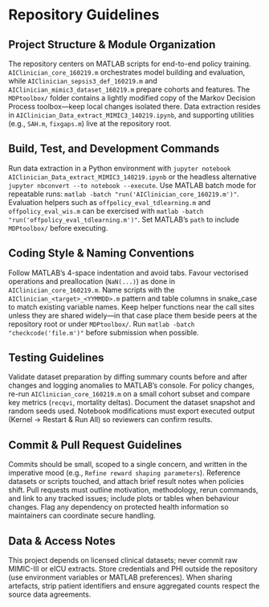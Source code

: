 # Repository Guidelines

## Project Structure & Module Organization
The repository centers on MATLAB scripts for end-to-end policy training. `AIClinician_core_160219.m` orchestrates model building and evaluation, while `AIClinician_sepsis3_def_160219.m` and `AIClinician_mimic3_dataset_160219.m` prepare cohorts and features. The `MDPtoolbox/` folder contains a lightly modified copy of the Markov Decision Process toolbox—keep local changes isolated there. Data extraction resides in `AIClinician_Data_extract_MIMIC3_140219.ipynb`, and supporting utilities (e.g., `SAH.m`, `fixgaps.m`) live at the repository root.

## Build, Test, and Development Commands
Run data extraction in a Python environment with `jupyter notebook AIClinician_Data_extract_MIMIC3_140219.ipynb` or the headless alternative `jupyter nbconvert --to notebook --execute`. Use MATLAB batch mode for repeatable runs: `matlab -batch "run('AIClinician_core_160219.m')"`. Evaluation helpers such as `offpolicy_eval_tdlearning.m` and `offpolicy_eval_wis.m` can be exercised with `matlab -batch "run('offpolicy_eval_tdlearning.m')"`. Set MATLAB’s `path` to include `MDPtoolbox/` before executing.

## Coding Style & Naming Conventions
Follow MATLAB’s 4-space indentation and avoid tabs. Favour vectorised operations and preallocation (`NaN(...)`) as done in `AIClinician_core_160219.m`. Name scripts with the `AIClinician_<target>_<YYMMDD>.m` pattern and table columns in snake_case to match existing variable names. Keep helper functions near the call sites unless they are shared widely—in that case place them beside peers at the repository root or under `MDPtoolbox/`. Run `matlab -batch "checkcode('file.m')"` before submission when possible.

## Testing Guidelines
Validate dataset preparation by diffing summary counts before and after changes and logging anomalies to MATLAB’s console. For policy changes, re-run `AIClinician_core_160219.m` on a small cohort subset and compare key metrics (`recqvi`, mortality deltas). Document the dataset snapshot and random seeds used. Notebook modifications must export executed output (Kernel → Restart & Run All) so reviewers can confirm results.

## Commit & Pull Request Guidelines
Commits should be small, scoped to a single concern, and written in the imperative mood (e.g., `Refine reward shaping parameters`). Reference datasets or scripts touched, and attach brief result notes when policies shift. Pull requests must outline motivation, methodology, rerun commands, and link to any tracked issues; include plots or tables when behaviour changes. Flag any dependency on protected health information so maintainers can coordinate secure handling.

## Data & Access Notes
This project depends on licensed clinical datasets; never commit raw MIMIC-III or eICU extracts. Store credentials and PHI outside the repository (use environment variables or MATLAB preferences). When sharing artefacts, strip patient identifiers and ensure aggregated counts respect the source data agreements.
